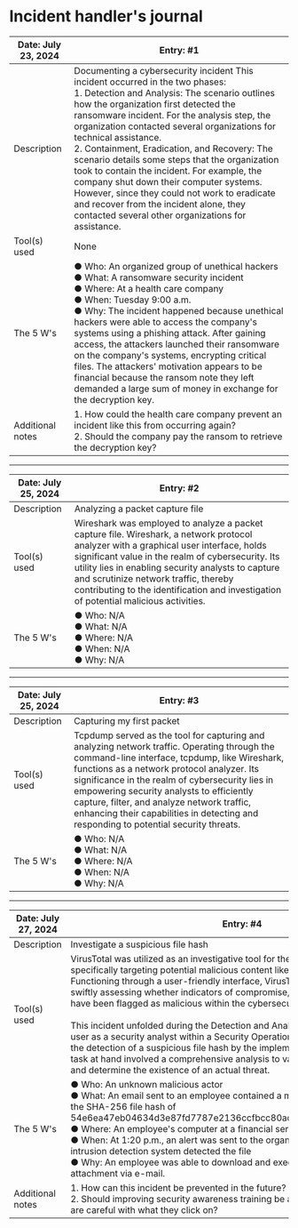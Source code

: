 # Incident handler's journal

| Date: July 23, 2024 | Entry: #1 |
|---------------------|-----------|
| Description | Documenting a cybersecurity incident This incident occurred in the two phases: <br> 1.  Detection and Analysis: The scenario outlines how the organization first detected the ransomware incident. For the analysis step, the organization contacted several organizations for technical assistance. <br> 2.  Containment, Eradication, and Recovery: The scenario details some steps that the organization took to contain the incident. For example, the company shut down their computer systems. However, since they could not work to eradicate and recover from the incident alone, they contacted several other organizations for assistance. |
| Tool(s) used | None |
| The 5 W's | ● Who: An organized group of unethical hackers <br> ● What: A ransomware security incident <br> ● Where: At a health care company <br> ● When: Tuesday 9:00 a.m. <br> ● Why: The incident happened because unethical hackers were able to access the company's systems using a phishing attack. After gaining access, the attackers launched their ransomware on the company's systems, encrypting critical files. The attackers' motivation appears to be financial because the ransom note they left demanded a large sum of money in exchange for the decryption key. |
| Additional notes | 1. How could the health care company prevent an incident like this from occurring again? <br> 2. Should the company pay the ransom to retrieve the decryption key? |

---

| Date: July 25, 2024 | Entry: #2 |
|---------------------|-----------|
| Description | Analyzing a packet capture file |
| Tool(s) used | Wireshark was employed to analyze a packet capture file. Wireshark, a network protocol analyzer with a graphical user interface, holds significant value in the realm of cybersecurity. Its utility lies in enabling security analysts to capture and scrutinize network traffic, thereby contributing to the identification and investigation of potential malicious activities. |
| The 5 W's | ● Who: N/A <br> ● What: N/A <br> ● Where: N/A <br> ● When: N/A <br> ● Why: N/A |

---

| Date: July 25, 2024 | Entry: #3 |
|---------------------|-----------|
| Description | Capturing my first packet |
| Tool(s) used | Tcpdump served as the tool for capturing and analyzing network traffic. Operating through the command-line interface, tcpdump, like Wireshark, functions as a network protocol analyzer. Its significance in the realm of cybersecurity lies in empowering security analysts to efficiently capture, filter, and analyze network traffic, enhancing their capabilities in detecting and responding to potential security threats. |
| The 5 W's | ● Who: N/A <br> ● What: N/A <br> ● Where: N/A <br> ● When: N/A <br> ● Why: N/A |

---

| Date: July 27, 2024 | Entry: #4 |
|---------------------|-----------|
| Description | Investigate a suspicious file hash |
| Tool(s) used | VirusTotal was utilized as an investigative tool for the analysis of files and URLs, specifically targeting potential malicious content like viruses, worms, and trojans. Functioning through a user-friendly interface, VirusTotal proves instrumental in swiftly assessing whether indicators of compromise, such as websites or files, have been flagged as malicious within the cybersecurity community. <br> <br> This incident unfolded during the Detection and Analysis phase, positioning the user as a security analyst within a Security Operations Center (SOC). Following the detection of a suspicious file hash by the implemented security systems, the task at hand involved a comprehensive analysis to validate the alert's credibility and determine the existence of an actual threat. |
| The 5 W's | ● Who: An unknown malicious actor <br> ● What: An email sent to an employee contained a malicious file attachment with the SHA-256 file hash of 54e6ea47eb04634d3e87fd7787e2136ccfbcc80ade34f246a12cf93bab527f6b <br> ● Where: An employee's computer at a financial services company <br> ● When: At 1:20 p.m., an alert was sent to the organization's SOC after the intrusion detection system detected the file <br> ● Why: An employee was able to download and execute a malicious file attachment via e-mail. |
| Additional notes | 1. How can this incident be prevented in the future? <br> 2. Should improving security awareness training be a priority so that employees are careful with what they click on? |
